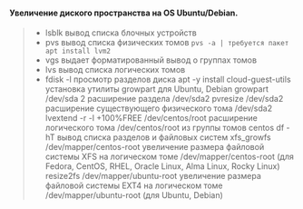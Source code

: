 #### Увеличение диского пространства на OS Ubuntu/Debian.

>- lsblk	вывод списка блочных устройств
>- pvs	вывод списка физических томов  `` pvs -a | требуется пакет apt install lvm2 ``
>- vgs	выдает форматированный вывод о группах томов 
>- lvs	вывод списка логических томов
>- fdisk -l	просмотр разделов диска
apt -y install cloud-guest-utils	установка утилиты growpart для Ubuntu, Debian
growpart /dev/sda 2	расширение раздела /dev/sda2
pvresize /dev/sda2	расширение существующего физического тома /dev/sda2
lvextend -r -l +100%FREE /dev/centos/root	расширение логического тома /dev/centos/root из группы томов centos
df -hT	вывод списка разделов и файловых систем
xfs_growfs /dev/mapper/centos-root	увеличение размера файловой системы XFS на логическом томе /dev/mapper/centos-root (для Fedora, CentOS, RHEL, Oracle Linux, Alma Linux, Rocky Linux)
resize2fs /dev/mapper/ubuntu-root	увеличение размера файловой системы EXT4 на логическом томе /dev/mapper/ubuntu-root (для Ubuntu, Debian)
